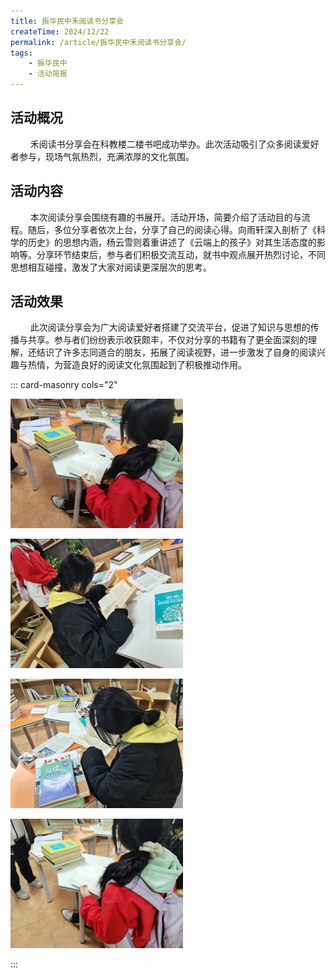 ```yaml
---
title: 振华民中禾阅读书分享会
createTime: 2024/12/22
permalink: /article/振华民中禾阅读书分享会/
tags:
    - 振华民中
    - 活动简报
---
```

 
## 活动概况
 
$\qquad$禾阅读书分享会在科教楼二楼书吧成功举办。此次活动吸引了众多阅读爱好者参与，现场气氛热烈，充满浓厚的文化氛围。
 
## 活动内容
 
$\qquad$本次阅读分享会围绕有趣的书展开。活动开场，简要介绍了活动目的与流程。随后，多位分享者依次上台，分享了自己的阅读心得。向雨轩深入剖析了《科学的历史》的思想内涵，杨云雪则着重讲述了《云端上的孩子》对其生活态度的影响等。分享环节结束后，参与者们积极交流互动，就书中观点展开热烈讨论，不同思想相互碰撞，激发了大家对阅读更深层次的思考。
 
## 活动效果
 
$\qquad$此次阅读分享会为广大阅读爱好者搭建了交流平台，促进了知识与思想的传播与共享。参与者们纷纷表示收获颇丰，不仅对分享的书籍有了更全面深刻的理解，还结识了许多志同道合的朋友，拓展了阅读视野，进一步激发了自身的阅读兴趣与热情，为营造良好的阅读文化氛围起到了积极推动作用。

::: card-masonry cols="2"

![](振华民中禾阅读书分享会\1.jpg)

![](振华民中禾阅读书分享会\2.jpg)

![](振华民中禾阅读书分享会\3.jpg)

![](振华民中禾阅读书分享会\4.jpg)

:::
